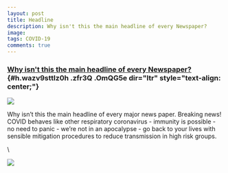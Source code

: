 ```yaml
---
layout: post
title: Headline
description: Why isn't this the main headline of every Newspaper?
image: 
tags: COVID-19
comments: true
---
```


### [Why isn't this the main headline of every Newspaper?](https://www.google.com/url?q=https%3A%2F%2Funherd.com%2F2020%2F07%2Fwhy-covid-will-become-the-new-common-cold%2F&sa=D&sntz=1&usg=AFQjCNEdX_j1ErvgIg5uC4b1t1ar13A5KA) {#h.wazv9sttlz0h .zfr3Q .OmQG5e dir="ltr" style="text-align: center;"}

[![](https://lh4.googleusercontent.com/n46qRpf2O3axiHlzwNmCbdOR01LctNZubzfjOUasm33s0rW_qV0PXjpkdGAsdZtEMbxScHAU-ytimghIOOZXuRYqq0CYjc_OtVozd7P3f14wiHVmxOM=w1280)](https://www.google.com/url?q=https%3A%2F%2Fredcap.med.usc.edu%2Fsurveys%2F%3Fs%3DJ7KEL4YTKT&sa=D&sntz=1&usg=AFQjCNGgmJPVlIxKzdq9Pd16K5HC0kstRQ)

Why isn’t this the main headline of every major news paper. Breaking
news! COVID behaves like other respiratory coronavirus - immunity is
possible - no need to panic - we’re not in an apocalypse - go back to
your lives with sensible mitigation procedures to reduce transmission in
high risk groups.

\

![](https://lh6.googleusercontent.com/gBICmv0WFy16OxEAcT5nPQy_g6QtDqBlhq_HoTsUjbBpppCUkQr0mhvShpy_Vt_PoN1JNTsDFlcv0Ei-AUOVb5OPZJG78oh3uE2oQhA4OJZURR0Lppw=w1280)
